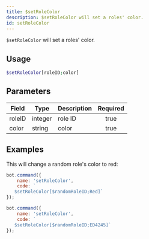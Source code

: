 ```yaml
---
title: $setRoleColor
description: $setRoleColor will set a roles' color.
id: setRoleColor
---
```


`$setRoleColor` will set a roles' color.

## Usage

```php
$setRoleColor[roleID;color]
```

## Parameters

| Field  | Type    | Description | Required |
|--------|---------|-------------|:--------:|
| roleID | integer | role ID     |   true   |
| color  | string  | color       |   true   |

## Examples

This will change a random role's color to red:

```javascript
bot.command({
    name: 'setRoleColor',
    code: `
   $setRoleColor[$randomRoleID;Red]`
});
```

```javascript
bot.command({
    name: 'setRoleColor',
    code: `
   $setRoleColor[$randomRoleID;ED4245]`
});
```